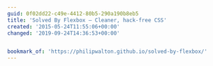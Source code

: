 ```yaml
---
guid: 0f02dd22-c49e-4412-80b5-290a190b8eb5
title: 'Solved By Flexbox — Cleaner, hack-free CSS'
created: '2015-05-24T11:55:06+00:00'
changed: '2019-09-24T14:36:53+00:00'


bookmark_of: 'https://philipwalton.github.io/solved-by-flexbox/'
---
```




